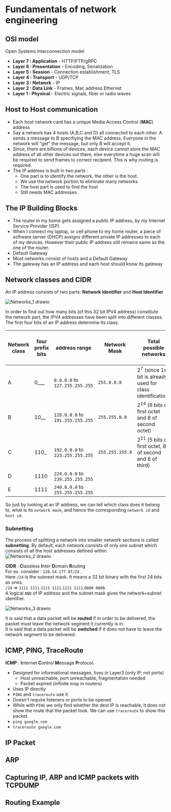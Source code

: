 # Fundamentals of network engineering
## OSI model
Open Systems Interconnection model
- **Layer 7 : Application** - HTTP/FTP/gRPC
- **Layer 6 : Presentation** - Encoding, Serialization
- **Layer 5 : Session** - Connection establishment, TLS
- **Layer 4 : Transport** - UDP/TCP
- **Layer 3 : Network** - IP
- **Layer 2 : Data Link** - Frames, Mac address Ethernet
- **Layer 1 : Physical** - Electric signals, fiber or radio waves

## Host to Host communication
- Each host network card has a unique Media Access Control (**MAC**) address
- Say a network has 4 hosts (A,B,C and D) all connected to each other. A sends a message to B specifiying the MAC address. Everyone in the network will "get" the message, but only B will accept it.
- Since, there are billions of devices, each device cannot store the MAC address of all other devices out there, else everytime a huge scan will be required to send frames to correct recipient. This is why routing is required.
- The IP address is built in two parts :
  - One part is to identify the network, the other is the host.
  - We use the network portion to eliminate many networks   
  - The host part is used to find the host
  - Still needs MAC addresses

## The IP Building Blocks
- The router in my home gets assigned a public IP address, by my Internet Service Provider (ISP).
- When I connect my laptop, or cell phone to my home router, a piece of software server (DHCP) assigns different private IP addresses to each of my devices. However their public IP address still remains same as the one of the router.
-  Default Gateway
  - Most networks consist of hosts and a Default Gateway
  - The gateway has an IP address and each host should know its gateway

## Network classes and CIDR
An IP address consists of two parts: **Network Identifier** and **Host Identifier**

![Networks_1 drawio](https://user-images.githubusercontent.com/13499858/221399702-538700eb-d5d5-48a0-b3f0-71779ab60b87.png)

In order to find out how many bits (of this 32 bit IPV4 address) constitute the network part, the IPV4 addresses have been split into different classes.
The first four bits of an IP address determine its class.

|Network class|four prefix bits|address range|Network Mask|Total possible networks|Total possible hosts in a network|
|-------------|----------------|-------------|------------|----------|-------------|
|A|0___|`0.0.0.0` to `127.255.255.255`|`255.0.0.0`|2<sup>7</sup> (since 1st bit is already used for class identification)|2<sup>24</sup>|
|B|10__|`128.0.0.0` to `191.255.255.255`|`255.255.0.0`|2<sup>14</sup> (6 bits of first octet and 8 of second octet)|2<sup>16</sup>|
|C|110_|`192.0.0.0` to `223.255.255.255`|`255.255.255.0`|2<sup>21</sup> (5 bits of first octet, 8 of second and 8 of third)|2<sup>8</sup> |
|D|1110|`224.0.0.0` to `239.255.255.255`||||
|E|1111|`240.0.0.0` to `255.255.255.255`||||

So just by looking at an IP address, we can tell which class does it belong to, what is its `network mask`, and hence the corresponding `network id` and `host id`.

### Subnetting
The process of splitting a network into smaller network sections is called **subnetting**. By default, each network consists of only one subnet which consists of all the host addresses defined within.</br>
![Networks_2 drawio](https://user-images.githubusercontent.com/13499858/221401059-17e5943d-e3c6-49b6-9bd1-e3775dcdc8e4.png)

**CIDR** : **C**lassless **I**nter **D**omain **R**outing </br>
For ex. consider : `128.54.177.97/24` .</br>
Here `/24` is the subnext mask. It means a 32 bit binary with the first 24 bits as ones.   
`/24` => `1111 1111`.`1111 1111`.`1111 1111`.`0000 0000`.  
A logical `AND` of IP address and the subnet mask gives the network+subnet identifier. 

![Networks_3 drawio](https://user-images.githubusercontent.com/13499858/221405677-7b05f0c5-faca-4be4-91c0-e1ea67796cad.png)

It is said that a data packet will be **routed** if in order to be delivered, the packet must leave the network segment it currently is in.  
It is said that a data packet will be **switched** if it does not have to leave the network segment to be delivered. 



## ICMP, PING, TraceRoute
**ICMP** : **I**nternet **C**ontrol **M**essage **P**rotocol.  
- Designed for informational messages, lives in Layer3 (only IP, not ports)
  - Host unreachable, port unreachable, fragmentation needed
  - Packet expired (infinite loop in routers)
- Uses IP directly
- `PING` and `traceroute` use it
- Doesn't require listeners or ports to be opened
- While with `PING` we only find whether the dest IP is reachable, it does not show the route that the packet took. We can use `traceroute` to show this packet.
- `ping google.com`
- `traceroute google.com`

## IP Packet

## ARP
  

## Capturing IP, ARP and ICMP packets with TCPDUMP

## Routing Example
